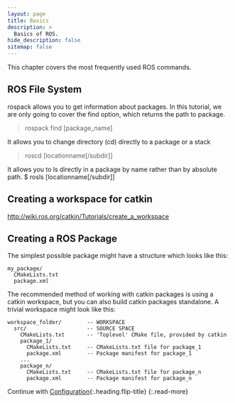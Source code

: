 ```yaml
---
layout: page
title: Basics
description: >
  Basics of ROS.
hide_description: false
sitemap: false
---
```


This chapter covers the most frequently used ROS commands.

## ROS File System
rospack allows you to get information about packages. In this tutorial, we are only going to cover the find option, which returns the path to package.
> rospack find [package_name]

It allows you to change directory (cd) directly to a package or a stack
> roscd [locationname[/subdir]]

It allows you to ls directly in a package by name rather than by absolute path.
$ rosls [locationname[/subdir]]

## Creating a workspace for catkin
http://wiki.ros.org/catkin/Tutorials/create_a_workspace

## Creating a ROS Package
The simplest possible package might have a structure which looks like this:
```
my_package/
  CMakeLists.txt
  package.xml
```
The recommended method of working with catkin packages is using a catkin workspace, but you can also build catkin packages standalone. A trivial workspace might look like this:
```
workspace_folder/        -- WORKSPACE
  src/                   -- SOURCE SPACE
    CMakeLists.txt       -- 'Toplevel' CMake file, provided by catkin
    package_1/
      CMakeLists.txt     -- CMakeLists.txt file for package_1
      package.xml        -- Package manifest for package_1
    ...
    package_n/
      CMakeLists.txt     -- CMakeLists.txt file for package_n
      package.xml        -- Package manifest for package_n
```

Continue with [Configuration](config.md){:.heading.flip-title}
{:.read-more}

